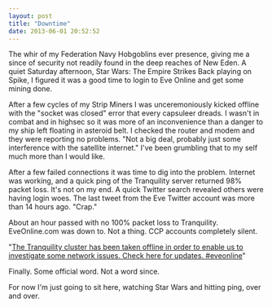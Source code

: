 ```yaml
---
layout: post
title: "Downtime"
date: 2013-06-01 20:52:52
---
```


The whir of my Federation Navy Hobgoblins ever presence, giving me a since of security not readily found in the deep reaches of New Eden.  A quiet Saturday afternoon, Star Wars: The Empire Strikes Back playing on Spike, I figured it was a good time to login to Eve Online and get some mining done.

After a few cycles of my Strip Miners I was unceremoniously kicked offline with the "socket was closed" error that every capsuleer dreads.  I wasn't in combat and in highsec so it was more of an inconvenience than a danger to my ship left floating in asteroid belt.  I checked the router and modem and they were reporting no problems.  "Not a big deal, probably just some interference with the satellite internet."  I've been grumbling that to my self much more than I would like.

After a few failed connections it was time to dig into the problem.  Internet was working, and a quick ping of the Tranquility server returned 98% packet loss.  It's not on my end.  A quick Twitter search revealed others were having login woes.  The last tweet from the Eve Twitter account was more than 14 hours ago.  "Crap."

About an hour passed with no 100% packet loss to Tranquility.  EveOnline.com was down to.  Not a thing.  CCP accounts completely silent.

"[The Tranquility cluster has been taken offline in order to enable us to investigate some network issues. Check here for updates. #eveonline](https://twitter.com/EveOnline/status/341037927624736770)"

Finally.  Some official word.  Not a word since.

For now I'm just going to sit here, watching Star Wars and hitting ping, over and over.
